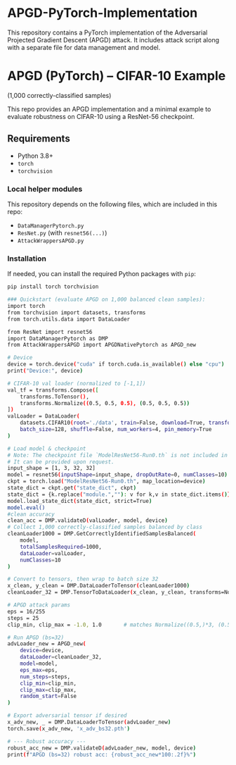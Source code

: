 # APGD-PyTorch-Implementation
This repository contains a PyTorch implementation of the Adversarial Projected Gradient Descent (APGD) attack.  It includes attack script along with a separate file for data management and model.
# APGD (PyTorch) – CIFAR-10 Example
(1,000 correctly-classified samples)

This repo provides an APGD implementation and a minimal example to evaluate robustness on CIFAR-10 using a ResNet-56 checkpoint.

## Requirements

-   Python 3.8+
-   `torch`
-   `torchvision`

### Local helper modules

This repository depends on the following files, which are included in this repo:
-   `DataManagerPytorch.py`
-   `ResNet.py` (with `resnet56(...)`)
-   `AttackWrappersAPGD.py`

### Installation

If needed, you can install the required Python packages with `pip`:
```bash
pip install torch torchvision

### Quickstart (evaluate APGD on 1,000 balanced clean samples):
import torch
from torchvision import datasets, transforms
from torch.utils.data import DataLoader

from ResNet import resnet56
import DataManagerPytorch as DMP
from AttackWrappersAPGD import APGDNativePytorch as APGD_new

# Device 
device = torch.device("cuda" if torch.cuda.is_available() else "cpu")
print("Device:", device)

# CIFAR-10 val loader (normalized to [-1,1])
val_tf = transforms.Compose([
    transforms.ToTensor(),
    transforms.Normalize((0.5, 0.5, 0.5), (0.5, 0.5, 0.5))
])
valLoader = DataLoader(
    datasets.CIFAR10(root='./data', train=False, download=True, transform=val_tf),
    batch_size=128, shuffle=False, num_workers=4, pin_memory=True
)

# Load model & checkpoint
# Note: The checkpoint file `ModelResNet56-Run0.th` is not included in this repository.
# It can be provided upon request.
input_shape = [1, 3, 32, 32]
model = resnet56(inputShape=input_shape, dropOutRate=0, numClasses=10).to(device)
ckpt = torch.load("ModelResNet56-Run0.th", map_location=device)
state_dict = ckpt.get("state_dict", ckpt)
state_dict = {k.replace("module.",""): v for k,v in state_dict.items()}
model.load_state_dict(state_dict, strict=True)
model.eval()
#clean accuracy
clean_acc = DMP.validateD(valLoader, model, device)
# Collect 1,000 correctly-classified samples balanced by class
cleanLoader1000 = DMP.GetCorrectlyIdentifiedSamplesBalanced(
    model,
    totalSamplesRequired=1000,
    dataLoader=valLoader,
    numClasses=10
)

# Convert to tensors, then wrap to batch size 32
x_clean, y_clean = DMP.DataLoaderToTensor(cleanLoader1000)
cleanLoader_32 = DMP.TensorToDataLoader(x_clean, y_clean, transforms=None, batchSize=32, randomizer=None)

# APGD attack params 
eps = 16/255
steps = 25
clip_min, clip_max = -1.0, 1.0       # matches Normalize((0.5,)*3, (0.5,)*3)

# Run APGD (bs=32)
advLoader_new = APGD_new(
    device=device,
    dataLoader=cleanLoader_32,
    model=model,
    eps_max=eps,
    num_steps=steps,
    clip_min=clip_min,
    clip_max=clip_max,
    random_start=False
)

# Export adversarial tensor if desired
x_adv_new, _ = DMP.DataLoaderToTensor(advLoader_new)
torch.save(x_adv_new, 'x_adv_bs32.pth')

# --- Robust accuracy ---
robust_acc_new = DMP.validateD(advLoader_new, model, device)
print(f"APGD (bs=32) robust acc: {robust_acc_new*100:.2f}%")
